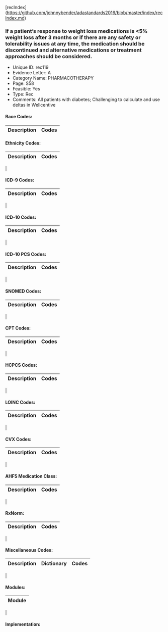 [recIndex] (https://github.com/johnnybender/adastandards2016/blob/master/index/recIndex.md)

### **If a patient’s response to weight loss medications is <5% weight loss after 3 months or if there are any safety or tolerability issues at any time, the medication should be discontinued and alternative medications or treatment approaches should be considered.**
* Unique ID: rec119
* Evidence Letter: A
* Category Name: PHARMACOTHERAPY
* Page: S58
* Feasible: Yes
* Type: Rec
* Comments: All patients with diabetes; Challenging to calculate and use deltas in Wellcentive

#### Race Codes:

Description | Codes
----------- | -----


#### Ethnicity Codes:

Description | Codes
----------- | -----
|

#### ICD-9 Codes:

Description | Codes
----------- | -----
|

#### ICD-10 Codes:

Description | Codes
----------- | -----
|

#### ICD-10 PCS Codes:

Description | Codes
----------- | -----
|

#### SNOMED Codes:

Description | Codes
----------- | -----
|

#### CPT Codes:

Description | Codes
----------- | -----
|

#### HCPCS Codes:

Description | Codes
----------- | -----
|

#### LOINC Codes:

Description | Codes
----------- | -----
|

#### CVX Codes:

Description | Codes
----------- | -----
|

#### AHFS Medication Class:

Description | Codes
----------- | -----
|

#### RxNorm:

Description | Codes
----------- | -----
|

#### Miscellaneous Codes:

Description | Dictionary | Codes
----------- | ---------- | -----
|

#### Modules:

Module |
------ |
|

#### Implementation:
